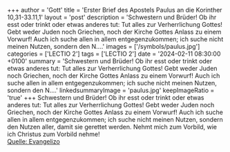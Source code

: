 +++
author = 'Gott'
title = 'Erster Brief des Apostels Paulus an die Korinther 10,31-33.11,1'
layout = 'post'
description = 'Schwestern und Brüder! Ob ihr esst oder trinkt oder etwas anderes tut: Tut alles zur Verherrlichung Gottes! Gebt weder Juden noch Griechen, noch der Kirche Gottes Anlass zu einem Vorwurf! Auch ich suche allen in allem entgegenzukommen; ich suche nicht meinen Nutzen, sondern den N....'
images = ['/symbols/paulus.jpg']
categories = ['LECTIO 2']
tags = ['LECTIO 2']
date = '2024-02-11 08:30:00 +0100'
summary = 'Schwestern und Brüder! Ob ihr esst oder trinkt oder etwas anderes tut: Tut alles zur Verherrlichung Gottes! Gebt weder Juden noch Griechen, noch der Kirche Gottes Anlass zu einem Vorwurf! Auch ich suche allen in allem entgegenzukommen; ich suche nicht meinen Nutzen, sondern den N....'
linkedsummaryImage = 'paulus.jpg'
keepImageRatio = 'true'
+++
Schwestern und Brüder! Ob ihr esst oder trinkt oder etwas anderes tut: Tut alles zur Verherrlichung Gottes!
Gebt weder Juden noch Griechen, noch der Kirche Gottes Anlass zu einem Vorwurf!
Auch ich suche allen in allem entgegenzukommen; ich suche nicht meinen Nutzen, sondern den Nutzen aller, damit sie gerettet werden.<!--more-->
Nehmt mich zum Vorbild, wie ich Christus zum Vorbild nehme!<br> [Quelle: Evangelizo](https://evangeliumtagfuertag.org/DE/gospel)